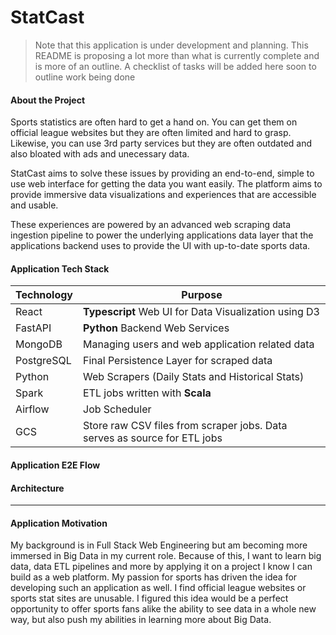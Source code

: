 # StatCast

> Note that this application is under development and planning. This README is proposing a lot more than what is currently complete and is more of an outline.
> A checklist of tasks will be added here soon to outline work being done

#### About the Project

Sports statistics are often hard to get a hand on. You can get them on official league websites but they are often limited and hard to grasp. Likewise, you can use 3rd party services but they are often outdated and also bloated with ads and unecessary data.

StatCast aims to solve these issues by providing an end-to-end, simple to use web interface for getting the data you want easily. The platform aims to provide immersive data visualizations and experiences that are accessible and usable.

These experiences are powered by an advanced web scraping data ingestion pipeline to power the underlying applications data layer that the applications backend uses to provide the UI with up-to-date sports data.

#### Application Tech Stack

| Technology | Purpose                                                                   |
| ---------- | ------------------------------------------------------------------------- |
| React     | **Typescript** Web UI for Data Visualization using D3                                                 |
| FastAPI    | **Python** Backend Web Services                                           |
| MongoDB    | Managing users and web application related data                           |
| PostgreSQL | Final Persistence Layer for scraped data                               |
| Python     | Web Scrapers (Daily Stats and Historical Stats)                           |
| Spark      | ETL jobs written with **Scala**                                           |
| Airflow    | Job Scheduler                                                             |
| GCS        | Store raw CSV files from scraper jobs. Data serves as source for ETL jobs |

#### Application E2E Flow

#### Architecture

---

#### Application Motivation

My background is in Full Stack Web Engineering but am becoming more immersed in Big Data in my current role. Because of this, I want to learn big data, data ETL pipelines and more by applying it on a project I know I can build as a web platform. My passion for sports has driven the idea for developing such an application as well. I find official league websites or sports stat sites are unusable. I figured this idea would be a perfect opportunity to offer sports fans alike the ability to see data in a whole new way, but also push my abilities in learning more about Big Data.
